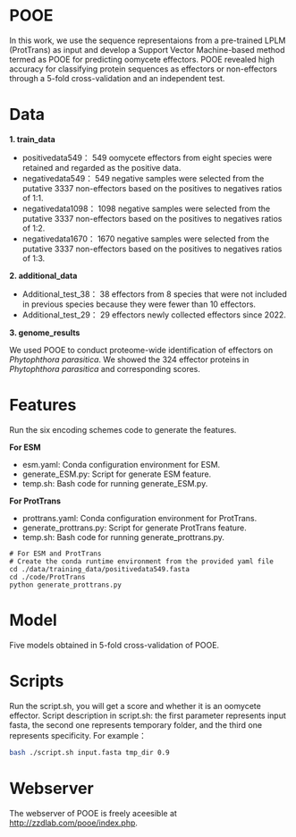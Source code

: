 # POOE
In this work, we use the sequence representaions from a pre-trained LPLM (ProtTrans) as input and develop a Support Vector Machine-based method termed as POOE for predicting oomycete effectors. POOE revealed high accuracy for classifying protein sequences as effectors or non-effectors through a 5-fold cross-validation and an independent test.<br>

# Data

**1. train_data**<br>

* positivedata549： 549 oomycete effectors from eight species were retained and regarded as the positive data.<br>
* negativedata549： 549 negative samples were selected from the putative 3337 non-effectors based on the positives to negatives ratios of 1:1.<br>
* negativedata1098： 1098 negative samples were selected from the putative 3337 non-effectors based on the positives to negatives ratios of 1:2.<br>
* negativedata1670： 1670 negative samples were selected from the putative 3337 non-effectors based on the positives to negatives ratios of 1:3.<br>

**2. additional_data**<br>

* Additional_test_38： 38 effectors from 8 species that were not included in previous species because they were fewer than 10 effectors.<br>
* Additional_test_29： 29 effectors newly collected effectors since 2022.<br>

**3. genome_results**<br>

We used POOE to conduct proteome-wide identification of effectors on *Phytophthora parasitica*. We showed the 324 effector proteins in *Phytophthora parasitica* and corresponding scores.<br>

# Features
Run the six encoding schemes code to generate the features.<br>

**For ESM**<br>
* esm.yaml:  Conda configuration environment for ESM.<br>
* generate_ESM.py:  Script for generate ESM feature.<br>
* temp.sh:  Bash code for running generate_ESM.py.<br>

**For ProtTrans**<br>
* prottrans.yaml:  Conda configuration environment for ProtTrans.<br>
* generate_prottrans.py:  Script for generate ProtTrans feature.<br>
* temp.sh:  Bash code for running generate_prottrans.py.<br>

```
# For ESM and ProtTrans
# Create the conda runtime environment from the provided yaml file
cd ./data/training_data/positivedata549.fasta
cd ./code/ProtTrans
python generate_prottrans.py
```
# Model
Five models obtained in 5-fold cross-validation of POOE.<br>

# Scripts
Run the script.sh, you will get a score and whether it is an oomycete effector. Script description in script.sh: the first parameter represents input fasta, the second one represents temporary folder, and the third one represents specificity. For example：<br>
```Bash
bash ./script.sh input.fasta tmp_dir 0.9
```

# Webserver
The webserver of POOE is freely aceesible at http://zzdlab.com/pooe/index.php. 
